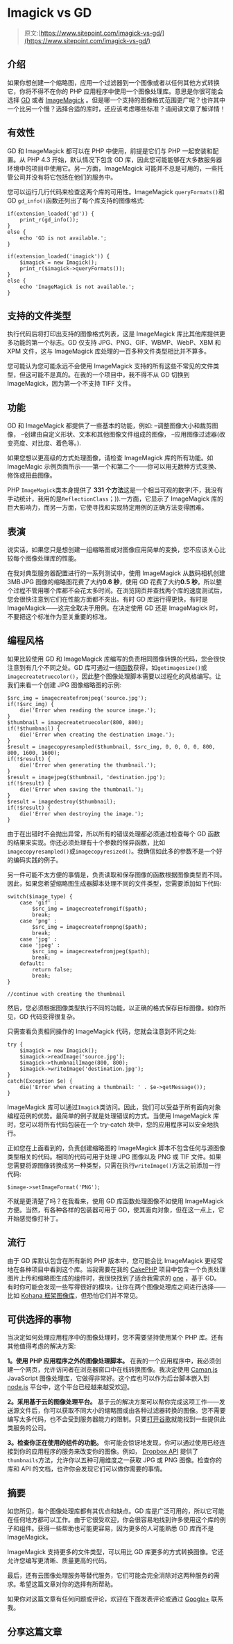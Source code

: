 # Imagick vs GD

> 原文:[https://www.sitepoint.com/imagick-vs-gd/](https://www.sitepoint.com/imagick-vs-gd/)

## 介绍

如果你想创建一个缩略图，应用一个过滤器到一个图像或者以任何其他方式转换它，你将不得不在你的 PHP 应用程序中使用一个图像处理库。意思是你很可能会选择 [GD](http://www.php.net/manual/en/intro.image.php) 或者 [ImageMagick](http://www.php.net/manual/en/intro.imagick.php) 。但是哪一个支持的图像格式范围更广呢？也许其中一个比另一个慢？选择合适的库时，还应该考虑哪些标准？请阅读文章了解详情！

## 有效性

GD 和 ImageMagick 都可以在 PHP 中使用，前提是它们与 PHP 一起安装和配置。从 PHP 4.3 开始，默认情况下包含 GD 库，因此您可能能够在大多数服务器环境中的项目中使用它。另一方面，ImageMagick 可能并不总是可用的，一些托管公司并没有将它包括在他们的服务中。

您可以运行几行代码来检查这两个库的可用性。ImageMagick `queryFormats()`和 GD `gd_info()`函数还列出了每个库支持的图像格式:

```
if(extension_loaded('gd')) {
    print_r(gd_info());
}
else {
    echo 'GD is not available.';
}

if(extension_loaded('imagick')) {
    $imagick = new Imagick();
    print_r($imagick->queryFormats());
}
else {
    echo 'ImageMagick is not available.';
}
```

## 支持的文件类型

执行代码后将打印出支持的图像格式列表，这是 ImageMagick 库比其他库提供更多功能的第一个标志。GD 仅支持 JPG、PNG、GIF、WBMP、WebP、XBM 和 XPM 文件，这与 ImageMagick 库处理的一百多种文件类型相比并不算多。

您可能认为您可能永远不会使用 ImageMagick 支持的所有这些不常见的文件类型，但这可能不是真的。在我的一个项目中，我不得不从 GD 切换到 ImageMagick，因为第一个不支持 TIFF 文件。

## 功能

GD 和 ImageMagick 都提供了一些基本的功能，例如:
–调整图像大小和裁剪图像，
–创建由自定义形状、文本和其他图像文件组成的图像，
–应用图像过滤器(改变亮度、对比度、着色等。).

如果您想以更高级的方式处理图像，请检查 ImageMagick 库的所有功能。如 ImageMagic 示例页面所示——第一个和第二个——你可以用无数种方式变换、修饰或扭曲图像。

PHP `ImageMagick`类本身提供了 **331 个方法**这是一个相当可观的数字(不，我没有手动统计，我用的是`ReflectionClass`；)).一方面，它显示了 ImageMagick 库的巨大影响力，而另一方面，它使寻找和实现特定用例的正确方法变得困难。

## 表演

说实话，如果您只是想创建一组缩略图或对图像应用简单的变换，您不应该关心比较每个图像处理库的性能。

在我对典型服务器配置进行的一系列测试中，使用 ImageMagick 从数码相机创建 3MB·JPG 图像的缩略图花费了大约**0.6 秒**，使用 GD 花费了大约**0.5 秒**。所以整个过程不管用哪个库都不会花太多时间。在浏览网页并查找两个库的速度测试后，您会很快注意到它们在性能方面都不突出。有时 GD 库运行得更快，有时是 ImageMagick——这完全取决于用例。在决定使用 GD 还是 ImageMagick 时，不要把这个标准作为至关重要的标准。

## 编程风格

如果比较使用 GD 和 ImageMagick 库编写的负责相同图像转换的代码，您会很快注意到有几个不同之处。GD 库可通过一组[函数](http://php.net/manual/en/ref.image.php)获得，如`getimagesize()`或`imagecreatetruecolor()`，因此整个图像处理脚本需要以过程化的风格编写。让我们来看一个创建 JPG 图像缩略图的示例:

```
$src_img = imagecreatefromjpeg('source.jpg');
if(!$src_img) {
    die('Error when reading the source image.');
}
$thumbnail = imagecreatetruecolor(800, 800);
if(!$thumbnail) {
    die('Error when creating the destination image.');
}
$result = imagecopyresampled($thumbnail, $src_img, 0, 0, 0, 0, 800, 800, 1600, 1600);
if(!$result) {
    die('Error when generating the thumbnail.');
}
$result = imagejpeg($thumbnail, 'destination.jpg');
if(!$result) {
    die('Error when saving the thumbnail.');
}
$result = imagedestroy($thumbnail);
if(!$result) {
    die('Error when destroying the image.');
}
```

由于在出错时不会抛出异常，所以所有的错误处理都必须通过检查每个 GD 函数的结果来实现。你还必须处理有十个参数的怪异函数，比如`imagecopyresampled()`或`imagecopyresized()`。我确信如此多的参数不是一个好的编码实践的例子。

另一件可能不太方便的事情是，负责读取和保存图像的函数根据图像类型而不同。因此，如果您希望缩略图生成器脚本处理不同的文件类型，您需要添加如下代码:

```
switch($image_type) {
    case 'gif' :
        $src_img = imagecreatefromgif($path);
        break;
    case 'png' :
        $src_img = imagecreatefrompng($path);
        break;
    case 'jpg' :
    case 'jpeg' :
        $src_img = imagecreatefromjpeg($path);
        break;
    default:
        return false;
        break;
}

//continue with creating the thumbnail
```

然后，您必须根据图像类型执行不同的功能，以正确的格式保存目标图像。如你所见，GD 代码变得很复杂。

只需查看负责相同操作的 ImageMagick 代码，您就会注意到不同之处:

```
try {
    $imagick = new Imagick();
    $imagick->readImage('source.jpg');
    $imagick->thumbnailImage(800, 800);
    $imagick->writeImage('destination.jpg');
}
catch(Exception $e) {
    die('Error when creating a thumbnail: ' . $e->getMessage());
}
```

ImageMagick 库可以通过`Imagick`类访问。因此，我们可以受益于所有面向对象编程范例的优势。最简单的例子就是处理错误的方式。当使用 ImageMagick 库时，您可以将所有代码包装在一个 try-catch 块中，您的应用程序可以安全地执行。

正如您在上面看到的，负责创建缩略图的 ImageMagick 脚本不包含任何与源图像类型相关的代码。相同的代码可用于处理 JPG 图像以及 PNG 或 TIF 文件。如果您需要将源图像转换成另一种类型，只需在执行`writeImage()`方法之前添加一行代码:

```
$image->setImageFormat('PNG');
```

不就是更清楚了吗？在我看来，使用 GD 库函数处理图像不如使用 ImageMagick 方便。当然，有各种各样的包装器可用于 GD，使其面向对象，但在这一点上，它开始感觉像打补丁。

## 流行

由于 GD 库默认包含在所有新的 PHP 版本中，您可能会比 ImageMagick 更经常地在各种项目中看到这个库。当我需要在我的 [CakePHP](http://cakephp.org/) 项目中包含一个负责处理图片上传和缩略图生成的组件时，我很快找到了适合我需求的 [one](https://github.com/tute/Thumbnail-component-for-CakePHP) ，基于 GD。有时你可能会发现一些写得很好的模块，让你在两个图像处理库之间进行选择——比如 [Kohana 框架图像库](http://docs.kohanaphp.com/libraries/image)，但恐怕它们并不常见。

## 可供选择的事物

当决定如何处理应用程序中的图像处理时，您不需要坚持使用某个 PHP 库。还有其他值得考虑的解决方案:

**1。使用 PHP 应用程序之外的图像处理脚本。**
在我的一个应用程序中，我必须创建一个网页，允许访问者在浏览器窗口中在线转换图像。我决定使用 [Caman.js](http://camanjs.com/) JavaScript 图像处理库，它做得非常好。这个库也可以作为后台脚本嵌入到 [node.js](http://nodejs.org/) 平台中，这个平台已经越来越受欢迎。

**2。采用基于云的图像处理平台。**
基于云的解决方案可以帮你完成这项工作——发送源文件后，你可以获取不同大小的缩略图或由各种过滤器转换的图像。您不需要编写太多代码，也不会受到服务器能力的限制。只要[打开谷歌](http://www.google.com/search?q=cloud+image+processing)就能找到一些提供此类服务的公司。

**3。检查你正在使用的组件的功能。**
你可能会惊讶地发现，你可以通过使用已经连接到你的应用程序的服务来改变你的图像。例如， [Dropbox API](https://www.dropbox.com/developers/core/docs#thumbnails) 提供了`thumbnails`方法，允许你以五种可用维度之一获取 JPG 或 PNG 图像。检查你的库和 API 的文档，也许你会发现它们可以做你需要的事情。

## 摘要

如您所见，每个图像处理库都有其优点和缺点。GD 库是广泛可用的，所以它可能在任何地方都可以工作。由于它很受欢迎，你会很容易地找到许多使用这个库的例子和组件。获得一些帮助也可能更容易，因为更多的人可能熟悉 GD 库而不是 ImageMagick。

ImageMagick 支持更多的文件类型，可以用比 GD 库更多的方式转换图像。它还允许您编写更清晰、质量更高的代码。

最后，还有云图像处理服务等替代服务，它们可能会完全消除对这两种服务的需求。希望这篇文章对你的选择有所帮助。

如果你对这篇文章有任何问题或评论，欢迎在下面发表评论或通过 [Google+](https://plus.google.com/112138584619019192671?rel=author) 联系我。

## 分享这篇文章